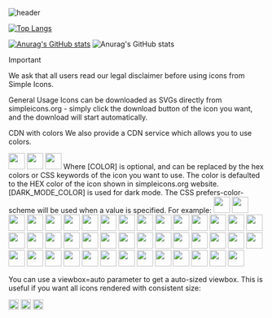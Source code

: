 




![header](https://capsule-render.vercel.app/api?type=waving&color=gradient&height=200&section=header&text=hello😀&fontSize=80&fontColor=ffffff)

[![Top Langs](https://github-readme-stats.vercel.app/api/top-langs/?username=sumintmin)](https://github.com/anuraghazra/github-readme-stats)

[![Anurag's GitHub stats](https://github-readme-stats.vercel.app/api?username=sumintmin)](https://github.com/anuraghazra/github-readme-stats)
![Anurag's GitHub stats](https://github-readme-stats.vercel.app/api?username=sumintmin&hide=contribs,prs&show_icons=true&theme=blue)

Important

We ask that all users read our legal disclaimer before using icons from Simple Icons.

General Usage
Icons can be downloaded as SVGs directly from simpleicons.org - simply click the download button of the icon you want, and the download will start automatically.


CDN with colors
We also provide a CDN service which allows you to use colors.

<img height="32" width="32" src="https://cdn.simpleicons.org/[ICON SLUG]" />
<img height="32" width="32" src="https://cdn.simpleicons.org/[ICON SLUG]/[COLOR]" />
<img height="32" width="32" src="https://cdn.simpleicons.org/[ICON SLUG]/[COLOR]/[DARK_MODE_COLOR]" />
Where [COLOR] is optional, and can be replaced by the hex colors or CSS keywords of the icon you want to use. The color is defaulted to the HEX color of the icon shown in simpleicons.org website. [DARK_MODE_COLOR] is used for dark mode. The CSS prefers-color-scheme will be used when a value is specified. For example:

<img height="32" width="32" src="https://cdn.simpleicons.org/github" />
<img height="32" width="32" src="https://cdn.simpleicons.org/react/61DAFB" />
<img height="32" width="32" src="https://cdn.simpleicons.org/nodedotjs/5FA04E" />
<img height="32" width="32" src="https://cdn.simpleicons.org/intellijidea/000000" />
<img height="32" width="32" src="https://cdn.simpleicons.org/javascript/F7DF1E" />
<img height="32" width="32" src="https://cdn.simpleicons.org/spring/6DB33F" />
<img height="32" width="32" src="https://cdn.simpleicons.org/jupyter/F37626" />
<img height="32" width="32" src="https://cdn.simpleicons.org/typescript/3178C6" />
<img height="32" width="32" src="https://cdn.simpleicons.org/html5/E34F26/eee" />
<img height="32" width="32" src="https://cdn.simpleicons.org/css3/1572B6/_" />
<img height="32" width="32" src="https://cdn.simpleicons.org/springboot/6DB33F/_" />
<img height="32" width="32" src="https://cdn.simpleicons.org/springsecurity/6DB33F/_" />
<img height="32" width="32" src="https://cdn.simpleicons.org/python/3776AB" />
<img height="32" width="32" src="https://cdn.simpleicons.org/cplusplus/00599C" />
<img height="32" width="32" src="https://cdn.simpleicons.org/xml/005FAD" />
<img height="32" width="32" src="https://cdn.simpleicons.org/r/276DC3" />
<img height="32" width="32" src="https://cdn.simpleicons.org/tistory/000000" />
<img height="32" width="32" src="https://cdn.simpleicons.org/bootstrap/7952B3" />
<img height="32" width="32" src="https://cdn.simpleicons.org/jquery/0769AD" />
<img height="32" width="32" src="https://cdn.simpleicons.org/ngrok/1F1E37" />
<img height="32" width="32" src="https://cdn.simpleicons.org/redmine/B32024" />
<img height="32" width="32" src="https://cdn.simpleicons.org/redux/764ABC" />
<img height="32" width="32" src="https://cdn.simpleicons.org/eclipseide/2C2255" />
<img height="32" width="32" src="https://cdn.simpleicons.org/amazonwebservices/232F3E" />
<img height="32" width="32" src="https://cdn.simpleicons.org/mysql/4479A1" />
<img height="32" width="32" src="https://cdn.simpleicons.org/postgresql/4169E1" />
<img height="32" width="32" src="https://cdn.simpleicons.org/slack/4A154B" />
<img height="32" width="32" src="https://cdn.simpleicons.org/linux/FCC624" />
<img height="32" width="32" src="https://cdn.simpleicons.org/linuxmint/86BE43" />
<img height="32" width="32" src="https://cdn.simpleicons.org/virtualbox/2F61B4" />
<img height="32" width="32" src="https://cdn.simpleicons.org/gradle/2F61B4" />
<img height="32" width="32" src="https://cdn.simpleicons.org/sublimetext/FF9800" />
<img height="32" width="32" src="https://cdn.simpleicons.org/googlecolab/F9AB00" />
<img height="32" width="32" src="https://cdn.simpleicons.org/pycharm/000000" />
<img height="32" width="32" src="https://cdn.simpleicons.org/apachetomcat/F8DC75" />
<img height="32" width="32" src="https://cdn.simpleicons.org/docker/2496ED" />
<img height="32" width="32" src="https://cdn.simpleicons.org/tailwindcss/06B6D4" />
<img height="32" width="32" src="https://cdn.simpleicons.org/gitforwindows/#80B3FF" />
<img height="32" width="32" src="https://cdn.simpleicons.org/googlecolab/F9AB00" />
<img height="32" width="32" src="https://cdn.simpleicons.org/slack/4A154B" />
<img height="32" width="32" src="https://cdn.simpleicons.org/slack/4A154B" />
<img height="32" width="32" src="https://cdn.simpleicons.org/slack/4A154B" />
<img height="32" width="32" src="https://cdn.simpleicons.org/slack/4A154B" />

You can use a viewbox=auto parameter to get a auto-sized viewbox. This is useful if you want all icons rendered with consistent size:

<img height="20" src="https://cdn.simpleicons.org/github?viewbox=auto" />
<img height="20" src="https://cdn.simpleicons.org/simpleicons?viewbox=auto" />
<img height="20" src="https://cdn.simpleicons.org/awesomelists?viewbox=auto" />



<!--
**sumintmin/sumintmin** is a ✨ _special_ ✨ repository because its `README.md` (this file) appears on your GitHub profile.

Here are some ideas to get you started:

- 🔭 I’m currently working on ...
- 🌱 I’m currently learning ...
- 👯 I’m looking to collaborate on ...
- 🤔 I’m looking for help with ...
- 💬 Ask me about ...
- 📫 How to reach me: ...
- 😄 Pronouns: ...
- ⚡ Fun fact: ...
-->
